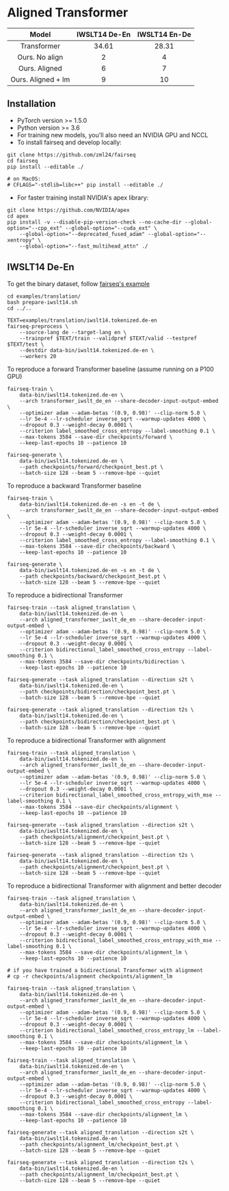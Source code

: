 # Aligned Transformer

|       Model        | IWSLT14 De-En | IWSLT14 En-De |
| :----------------: | :-----------: | :-----------: |
|    Transformer     |     34.61     |     28.31     |
|   Ours. No align   |       2       |       4       |
|   Ours. Aligned    |       6       |       7       |
| Ours. Aligned + lm |       9       |      10       |

## Installation

- PyTorch version >= 1.5.0
- Python version >= 3.6
- For training new models, you'll also need an NVIDIA GPU and NCCL
- To install fairseq and develop locally:

```shell
git clone https://github.com/zml24/fairseq
cd fairseq
pip install --editable ./

# on MacOS:
# CFLAGS="-stdlib=libc++" pip install --editable ./
```
- For faster training install NVIDIA's apex library:
```shell
git clone https://github.com/NVIDIA/apex
cd apex
pip install -v --disable-pip-version-check --no-cache-dir --global-option="--cpp_ext" --global-option="--cuda_ext" \
    --global-option="--deprecated_fused_adam" --global-option="--xentropy" \
    --global-option="--fast_multihead_attn" ./
```

## IWSLT14 De-En

To get the binary dataset, follow [fairseq's example](https://github.com/pytorch/fairseq/tree/master/examples/translation)

```shell
cd examples/translation/
bash prepare-iwslt14.sh
cd ../..

TEXT=examples/translation/iwslt14.tokenized.de-en
fairseq-preprocess \
    --source-lang de --target-lang en \
    --trainpref $TEXT/train --validpref $TEXT/valid --testpref $TEXT/test \
    --destdir data-bin/iwslt14.tokenized.de-en \
    --workers 20
```

To reproduce a forward Transformer baseline (assume running on a P100 GPU)
```shell
fairseq-train \
    data-bin/iwslt14.tokenized.de-en \
    --arch transformer_iwslt_de_en --share-decoder-input-output-embed \
    --optimizer adam --adam-betas '(0.9, 0.98)' --clip-norm 5.0 \
    --lr 5e-4 --lr-scheduler inverse_sqrt --warmup-updates 4000 \
    --dropout 0.3 --weight-decay 0.0001 \
    --criterion label_smoothed_cross_entropy --label-smoothing 0.1 \
    --max-tokens 3584 --save-dir checkpoints/forward \
    --keep-last-epochs 10 --patience 10

fairseq-generate \
    data-bin/iwslt14.tokenized.de-en \
    --path checkpoints/forward/checkpoint_best.pt \
    --batch-size 128 --beam 5 --remove-bpe --quiet
```

To reproduce a backward Transformer baseline
```shell
fairseq-train \
    data-bin/iwslt14.tokenized.de-en -s en -t de \
    --arch transformer_iwslt_de_en --share-decoder-input-output-embed \
    --optimizer adam --adam-betas '(0.9, 0.98)' --clip-norm 5.0 \
    --lr 5e-4 --lr-scheduler inverse_sqrt --warmup-updates 4000 \
    --dropout 0.3 --weight-decay 0.0001 \
    --criterion label_smoothed_cross_entropy --label-smoothing 0.1 \
    --max-tokens 3584 --save-dir checkpoints/backward \
    --keep-last-epochs 10 --patience 10

fairseq-generate \
    data-bin/iwslt14.tokenized.de-en -s en -t de \
    --path checkpoints/backward/checkpoint_best.pt \
    --batch-size 128 --beam 5 --remove-bpe --quiet
```

To reproduce a bidirectional Transformer
```shell
fairseq-train --task aligned_translation \
    data-bin/iwslt14.tokenized.de-en \
    --arch aligned_transformer_iwslt_de_en --share-decoder-input-output-embed \
    --optimizer adam --adam-betas '(0.9, 0.98)' --clip-norm 5.0 \
    --lr 5e-4 --lr-scheduler inverse_sqrt --warmup-updates 4000 \
    --dropout 0.3 --weight-decay 0.0001 \
    --criterion bidirectional_label_smoothed_cross_entropy --label-smoothing 0.1 \
    --max-tokens 3584 --save-dir checkpoints/bidirection \
    --keep-last-epochs 10 --patience 10

fairseq-generate --task aligned_translation --direction s2t \
    data-bin/iwslt14.tokenized.de-en \
    --path checkpoints/bidirection/checkpoint_best.pt \
    --batch-size 128 --beam 5 --remove-bpe --quiet

fairseq-generate --task aligned_translation --direction t2s \
    data-bin/iwslt14.tokenized.de-en \
    --path checkpoints/bidirection/checkpoint_best.pt \
    --batch-size 128 --beam 5 --remove-bpe --quiet
```

To reproduce a bidirectional Transformer with alignment
```shell
fairseq-train --task aligned_translation \
    data-bin/iwslt14.tokenized.de-en \
    --arch aligned_transformer_iwslt_de_en --share-decoder-input-output-embed \
    --optimizer adam --adam-betas '(0.9, 0.98)' --clip-norm 5.0 \
    --lr 5e-4 --lr-scheduler inverse_sqrt --warmup-updates 4000 \
    --dropout 0.3 --weight-decay 0.0001 \
    --criterion bidirectional_label_smoothed_cross_entropy_with_mse --label-smoothing 0.1 \
    --max-tokens 3584 --save-dir checkpoints/alignment \
    --keep-last-epochs 10 --patience 10

fairseq-generate --task aligned_translation --direction s2t \
    data-bin/iwslt14.tokenized.de-en \
    --path checkpoints/alignment/checkpoint_best.pt \
    --batch-size 128 --beam 5 --remove-bpe --quiet

fairseq-generate --task aligned_translation --direction t2s \
    data-bin/iwslt14.tokenized.de-en \
    --path checkpoints/alignment/checkpoint_best.pt \
    --batch-size 128 --beam 5 --remove-bpe --quiet
```

To reproduce a bidirectional Transformer with alignment and better decoder
```shell
fairseq-train --task aligned_translation \
    data-bin/iwslt14.tokenized.de-en \
    --arch aligned_transformer_iwslt_de_en --share-decoder-input-output-embed \
    --optimizer adam --adam-betas '(0.9, 0.98)' --clip-norm 5.0 \
    --lr 5e-4 --lr-scheduler inverse_sqrt --warmup-updates 4000 \
    --dropout 0.3 --weight-decay 0.0001 \
    --criterion bidirectional_label_smoothed_cross_entropy_with_mse --label-smoothing 0.1 \
    --max-tokens 3584 --save-dir checkpoints/alignment_lm \
    --keep-last-epochs 10 --patience 10

# if you have trained a bidirectional Transformer with alignment
# cp -r checkpoints/alignment checkpoints/alignment_lm

fairseq-train --task aligned_translation \
    data-bin/iwslt14.tokenized.de-en \
    --arch aligned_transformer_iwslt_de_en --share-decoder-input-output-embed \
    --optimizer adam --adam-betas '(0.9, 0.98)' --clip-norm 5.0 \
    --lr 5e-4 --lr-scheduler inverse_sqrt --warmup-updates 4000 \
    --dropout 0.3 --weight-decay 0.0001 \
    --criterion bidirectional_label_smoothed_cross_entropy_lm --label-smoothing 0.1 \
    --max-tokens 3584 --save-dir checkpoints/alignment_lm \
    --keep-last-epochs 10 --patience 10

fairseq-train --task aligned_translation \
    data-bin/iwslt14.tokenized.de-en \
    --arch aligned_transformer_iwslt_de_en --share-decoder-input-output-embed \
    --optimizer adam --adam-betas '(0.9, 0.98)' --clip-norm 5.0 \
    --lr 5e-4 --lr-scheduler inverse_sqrt --warmup-updates 4000 \
    --dropout 0.3 --weight-decay 0.0001 \
    --criterion bidirectional_label_smoothed_cross_entropy --label-smoothing 0.1 \
    --max-tokens 3584 --save-dir checkpoints/alignment_lm \
    --keep-last-epochs 10 --patience 10

fairseq-generate --task aligned_translation --direction s2t \
    data-bin/iwslt14.tokenized.de-en \
    --path checkpoints/alignment_lm/checkpoint_best.pt \
    --batch-size 128 --beam 5 --remove-bpe --quiet

fairseq-generate --task aligned_translation --direction t2s \
    data-bin/iwslt14.tokenized.de-en \
    --path checkpoints/alignment_lm/checkpoint_best.pt \
    --batch-size 128 --beam 5 --remove-bpe --quiet
```
